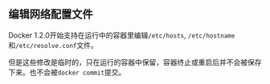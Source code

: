 ## 编辑网络配置文件

Docker 1.2.0开始支持在运行中的容器里编辑`/etc/hosts`, `/etc/hostname`和`/etc/resolve.conf`文件。

但是这些修改是临时的，只在运行的容器中保留，容器终止或重启后并不会被保存下来。也不会被`docker commit`提交。
